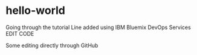 # hello-world
Going through the tutorial
Line added using IBM Bluemix DevOps Services EDIT CODE

Some editing directly through GitHub
